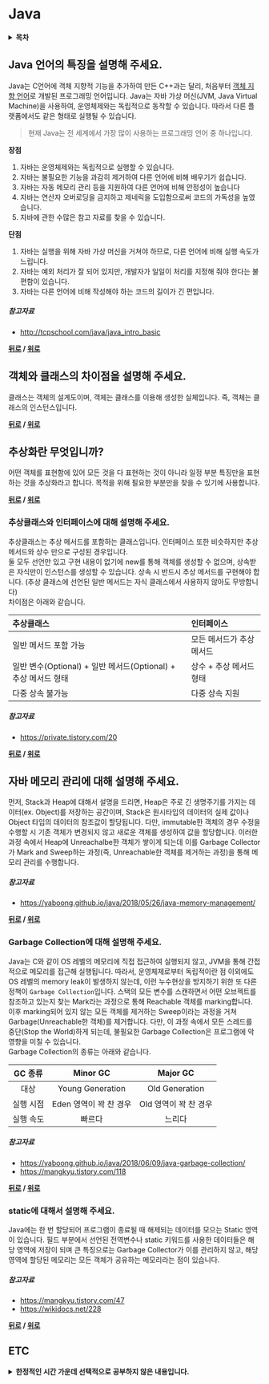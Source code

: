 # Java

<details>
 <summary><strong>목차</strong></summary>
 <div>

- [Java 언어의 특징을 설명해 주세요.](#java-언어의-특징을-설명해-주세요)
- [객체와 클래스의 차이점을 설명해 주세요.](#객체와-클래스의-차이점을-설명해-주세요)
- [추상화란 무엇입니까?](#추상화란-무엇입니까)
    * [추상클래스와 인터페이스에 대해 설명해 주세요.](#추상클래스와-인터페이스에-대해-설명해-주세요)
- [자바 메모리 관리에 대해 설명해 주세요.](#자바-메모리-관리에-대해-설명해-주세요)
    * [Garbage Collection에 대해 설명해 주세요.](#garbage-collection에-대해-설명해-주세요)
    * [static에 대해서 설명해 주세요.](#static에-대해서-설명해-주세요)

</div>
</details>

## Java 언어의 특징을 설명해 주세요.

Java는 C언어에 객체 지향적 기능을 추가하여 만든 C++과는 달리, 처음부터 [객체 지향 언어](https://github.com/tini-min/Tech-Interview/tree/master/SoftwareEngineering/#객체지향-프로그래밍이-무엇인가요)로 개발된 프로그래밍 언어입니다. Java는 자바 가상 머신(JVM, Java Virtual Machine)을 사용하여, 운영체제와는 독립적으로 동작할 수 있습니다. 따라서 다른 플랫폼에서도 같은 형태로 실행될 수 있습니다.

> 현재 Java는 전 세계에서 가장 많이 사용하는 프로그래밍 언어 중 하나입니다.

**장점**

1. 자바는 운영체제와는 독립적으로 실행할 수 있습니다.
2. 자바는 불필요한 기능을 과감히 제거하여 다른 언어에 비해 배우기가 쉽습니다.
3. 자바는 자동 메모리 관리 등을 지원하여 다른 언어에 비해 안정성이 높습니다
4. 자바는 연산자 오버로딩을 금지하고 제네릭을 도입함으로써 코드의 가독성을 높였습니다.
5. 자바에 관한 수많은 참고 자료를 찾을 수 있습니다.

**단점**

1. 자바는 실행을 위해 자바 가상 머신을 거쳐야 하므로, 다른 언어에 비해 실행 속도가 느립니다.
2. 자바는 예외 처리가 잘 되어 있지만, 개발자가 일일이 처리를 지정해 줘야 한다는 불편함이 있습니다.
3. 자바는 다른 언어에 비해 작성해야 하는 코드의 길이가 긴 편입니다.

##### 참고자료

- http://tcpschool.com/java/java_intro_basic

**[뒤로](https://github.com/tini-min/Tech-Interview) / [위로](#java)**

## 객체와 클래스의 차이점을 설명해 주세요.

클래스는 객체의 설계도이며, 객체는 클래스를 이용해 생성한 실체입니다. 즉, 객체는 클래스의 인스턴스입니다.

**[뒤로](https://github.com/tini-min/Tech-Interview) / [위로](#java)**

## 추상화란 무엇입니까?

어떤 객체를 표현함에 있어 모든 것을 다 표현하는 것이 아니라 일정 부분 특징만을 표현하는 것을 추상화라고 합니다. 목적을 위해 필요한 부분만을 찾을 수 있기에 사용합니다.

**[뒤로](https://github.com/tini-min/Tech-Interview) / [위로](#java)**

### 추상클래스와 인터페이스에 대해 설명해 주세요.

추상클래스는 추상 메서드를 포함하는 클래스입니다. 인터페이스 또한 비슷하지만 추상 메서드와 상수 만으로 구성된 경우입니다.<br>
둘 모두 선언만 있고 구현 내용이 없기에 new를 통해 객체를 생성할 수 없으며, 상속받은 자식만이 인스턴스를 생성할 수 있습니다. 상속 시 반드시 추상 메서드를 구현해야 합니다. (추상 클래스에 선언된 일반 메서드는 자식 클래스에서 사용하지 않아도 무방합니다)<br>
차이점은 아래와 같습니다.

|추상클래스|인터페이스|
|:---|:---|
|일반 메서드 포함 가능|모든 메서드가 추상 메서드|
|일반 변수(Optional) + 일반 메서드(Optional) + 추상 메서드 형태|상수 + 추상 메서드 형태|
|다중 상속 불가능|다중 상속 지원|

##### 참고자료

- https://private.tistory.com/20

**[뒤로](https://github.com/tini-min/Tech-Interview) / [위로](#java)**

## 자바 메모리 관리에 대해 설명해 주세요.

먼저, Stack과 Heap에 대해서 설명을 드리면, Heap은 주로 긴 생명주기를 가지는 데이터(ex. Object)를 저장하는 공간이며, Stack은 원시타입의 데이터의 실제 값이나 Object 타입의 데이터의 참조값이 할당됩니다. 다만, immutable한 객체의 경우 수정을 수행할 시 기존 객체가 변경되지 않고 새로운 객체를 생성하여 값을 할당합니다. 이러한 과정 속에서 Heap에 Unreachalbe한 객체가 쌓이게 되는데 이를 Garbage Collector가 Mark and Sweep하는 과정(즉, Unreachable한 객체를 제거하는 과정)을 통해 메모리 관리를 수행합니다.

##### 참고자료

- https://yaboong.github.io/java/2018/05/26/java-memory-management/

**[뒤로](https://github.com/tini-min/Tech-Interview) / [위로](#java)**

### Garbage Collection에 대해 설명해 주세요.

Java는 C와 같이 OS 레벨의 메모리에 직접 접근하여 실행되지 않고, JVM을 통해 간접적으로 메모리를 접근해 실행됩니다. 따라서, 운영체제로부터 독립적이란 점 이외에도 OS 레벨의 memory leak이 발생하지 않는데, 이런 누수현상을 방지하기 위한 또 다른 정책이 `Garbage Collection`입니다. 스택의 모든 변수를 스캔하면서 어떤 오브젝트를 참조하고 있는지 찾는 Mark라는 과정으로 통해 Reachable 객체를 marking합니다. 이후 marking되어 있지 않는 모든 객체를 제거하는 Sweep이라는 과정을 거쳐 Garbage(Unreachable한 객체)를 제거합니다. 다만, 이 과정 속에서 모든 스레드를 중단(Stop the World)하게 되는데, 불필요한 Garbage Collection은 프로그램에 악영향을 미칠 수 있습니다.<br>
Garbage Collection의 종류는 아래와 같습니다.

|GC 종류|Minor GC|Major GC|
|:---:|:---:|:---:|
|대상|Young Generation|Old Generation|
|실행 시점|Eden 영역이 꽉 찬 경우|Old 영역이 꽉 찬 경우|
|실행 속도|빠르다|느리다|

##### 참고자료

- https://yaboong.github.io/java/2018/06/09/java-garbage-collection/
- https://mangkyu.tistory.com/118

**[뒤로](https://github.com/tini-min/Tech-Interview) / [위로](#java)**

### static에 대해서 설명해 주세요.

Java에는 한 번 할당되어 프로그램이 종료될 때 해제되는 데이터를 모으는 Static 영역이 있습니다. 필드 부분에서 선언된 전역변수나 static 키워드를 사용한 데이터들은 해당 영역에 저장이 되며 큰 특징으로는 Garbage Collector가 이를 관리하지 않고, 해당 영역에 할당된 메모리는 모든 객체가 공유하는 메모리라는 점이 있습니다.

##### 참고자료

- https://mangkyu.tistory.com/47
- https://wikidocs.net/228

**[뒤로](https://github.com/tini-min/Tech-Interview) / [위로](#java)**

## ETC

<details>
 <summary><strong>한정적인 시간 가운데 선택적으로 공부하지 않은 내용입니다.</strong></summary>
 <div markdown = "1">

>시간적 여유가 있을 때 보충예정

- [Java 컬렉션 종류와 차이점1](https://gangnam-americano.tistory.com/41)
- [Java 컬렉션 종류와 차이점2](https://www.crocus.co.kr/1553)
- [Java 컬렉션 종류와 차이점3](http://tcpschool.com/java/java_collectionFramework_concept)

</div>
</details>